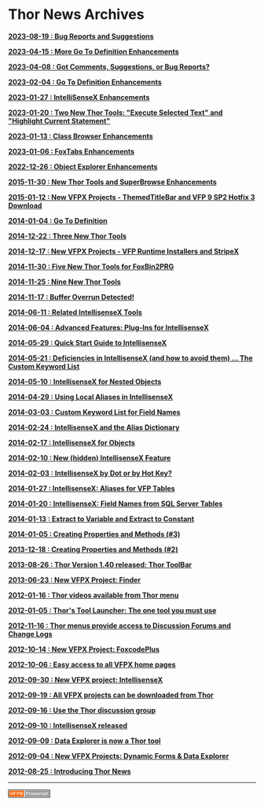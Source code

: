 
# Thor News Archives

**[2023-08-19 : Bug Reports and Suggestions ](Item_51.md)** 

**[2023-04-15 : More Go To Definition Enhancements ](Item_50.md)** 

**[2023-04-08 : Got Comments, Suggestions, or Bug Reports? ](Item_49.md)** 

**[2023-02-04 : Go To Definition Enhancements ](Item_48.md)** 

**[2023-01-27 : IntelliSenseX Enhancements ](Item_47.md)** 

**[2023-01-20 : Two New Thor Tools: "Execute Selected Text" and "Highlight Current Statement" ](Item_46.md)** 

**[2023-01-13 : Class Browser Enhancements](Item_45.md)** 

**[2023-01-06 : FoxTabs Enhancements](Item_44.md)** 

**[2022-12-26 : Object Explorer Enhancements](Item_43.md)** 

**[2015-11-30 : New Thor Tools and SuperBrowse Enhancements](Item_42.md)**

**[2015-01-12 : New VFPX Projects - ThemedTitleBar and VFP 9 SP2 Hotfix 3 Download](Item_41.md)**

**[2014-01-04 : Go To Definition](Tweet_27.md)**

**[2014-12-22 : Three New Thor Tools](Tweet_26.md)**

**[2014-12-17 : New VFPX Projects - VFP Runtime Installers and StripeX](Item_38.md)**

**[2014-11-30 : Five New Thor Tools for FoxBin2PRG](Tweet_25.md)**

**[2014-11-25 : Nine New Thor Tools](Tweet_24.md)**

**[2014-11-17 : Buffer Overrun Detected!](Tweet_23.md)**

**[2014-06-11 : Related IntellisenseX Tools](Tweet_22.md)**

**[2014-06-04 : Advanced Features: Plug-Ins for IntellisenseX](Tweet_21.md)**

**[2014-05-29 : Quick Start Guide to IntellisenseX](Tweet_20.md)**

**[2014-05-21 : Deficiencies in IntellisenseX (and how to avoid them) … The Custom Keyword List](Tweet_19.md)**

**[2014-05-10 : IntellisenseX for Nested Objects](Tweet_18.md)**

**[2014-04-29 : Using Local Aliases in IntellisenseX](Tweet_17.md)**

**[2014-03-03 : Custom Keyword List for Field Names](Tweet_16.md)**

**[2014-02-24 : IntellisenseX and the Alias Dictionary](Tweet_15.md)**

**[2014-02-17 : IntellisenseX for Objects](Tweet_14.md)**

**[2014-02-10 : New (hidden) IntellisenseX Feature](Tweet_13.md)**

**[2014-02-03 : IntellisenseX by Dot or by Hot Key?](Tweet_12.md)**

**[2014-01-27 : IntellisenseX: Aliases for VFP Tables](Tweet_11.md)**

**[2014-01-20 : IntellisenseX: Field Names from SQL Server Tables](Tweet_10.md)**

**[2014-01-13 : Extract to Variable and Extract to Constant](Tweet_09.md)**

**[2014-01-05 : Creating Properties and Methods (#3)](Tweet_08.md)**

**[2013-12-18 : Creating Properties and Methods (#2)](Tweet_07.md)**

**[2013-08-26 :  Thor Version 1.40 released: Thor ToolBar](Item_18.md)**

**[2013-06-23 :  New VFPX Project: Finder](Item_17.md)**

**[2012-01-16 :  Thor videos available from Thor menu](Item_14.md)**

**[2012-01-05 :  Thor's Tool Launcher: The one tool you must use](Item_13.md)**

**[2012-11-16 :  Thor menus provide access to Discussion Forums and Change Logs](Item_12.md)**

**[2012-10-14 :  New VFPX Project: FoxcodePlus](Item_10.md)**

**[2012-10-06 :  Easy access to all VFPX home pages](Item_09.md)**

**[2012-09-30 :  New VFPX project: IntellisenseX](Item_08.md)**

**[2012-09-19 :  All VFPX projects can be downloaded from Thor](Item_07.md)**

**[2012-09-16 :  Use the Thor discussion group](Item_06.md)**

**[2012-09-10 :  IntellisenseX released](Item_05.md)**

**[2012-09-09 :  Data Explorer is now a Thor tool](Item_04.md)**

**[2012-09-04 :  New VFPX Projects: Dynamic Forms & Data Explorer](Item_03.md)**

**[2012-08-25 : Introducing Thor News](Item_01.md)**

---

![Picture](Images/vfpxpoweredby_alternative.gif)

